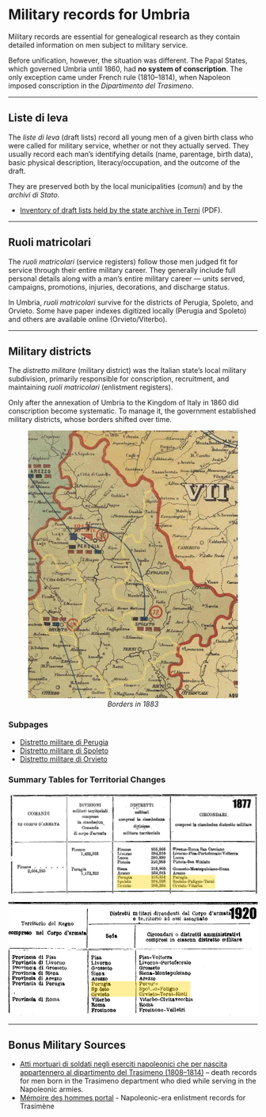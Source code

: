 # Military records for Umbria

Military records are essential for genealogical research as they contain detailed information on men subject to military service.

Before unification, however, the situation was different. The Papal States, which governed Umbria until 1860, had **no system of conscription**. The only exception came under French rule (1810–1814), when Napoleon imposed conscription in the *Dipartimento del Trasimeno*.

---

## Liste di leva

The *liste di leva* (draft lists) record all young men of a given birth class who were called for military service, whether or not they actually served. They usually record each man’s identifying details (name, parentage, birth data), basic physical description, literacy/occupation, and the outcome of the draft.

They are preserved both by the local municipalities (*comuni*) and by the *archivi di Stato*. 

* [Inventory of draft lists held by the state archive in Terni](docs/Inventario_liste_leva_AS_Terni.pdf) (PDF).

---

## Ruoli matricolari

The *ruoli matricolari* (service registers) follow those men judged fit for service through their entire military career. They generally include full personal details along with a man’s entire military career — units served, campaigns, promotions, injuries, decorations, and discharge status.

In Umbria, *ruoli matricolari* survive for the districts of Perugia, Spoleto, and Orvieto. Some have paper indexes digitized locally (Perugia and Spoleto) and others are available online (Orvieto/Viterbo).

---

## Military districts

The *distretto militare* (military district) was the Italian state’s local military subdivision, primarily responsible for conscription, recruitment, and maintaining *ruoli matricolari* (enlistment registers).

Only after the annexation of Umbria to the Kingdom of Italy in 1860 did conscription become systematic. To manage it, the government established military districts, whose borders shifted over time.

<figure style="text-align:center;">
  <a href="img/Distretti_militari_confini_1883.jpg" target="_blank">
    <img src="img/Distretti_militari_confini_1883.jpg" 
         alt="Borders in 1883" 
         title="Borders in 1883" 
         style="cursor:zoom-in;">
  </a>
  <figcaption><em>Borders in 1883</em></figcaption>
</figure>

### Subpages

* [Distretto militare di Perugia](mil/perugia.md)
* [Distretto militare di Spoleto](mil/spoleto.md)
* [Distretto militare di Orvieto](mil/orvieto.md)

### Summary Tables for Territorial Changes

![alt text](img/Legge_22_marzo_1877,_n._3750.png "1877")

![alt text](img/Regio_decreto_13_maggio_1920,_n._607.png "1920")

---

## Bonus Military Sources

* [Atti mortuari di soldati negli eserciti napoleonici che per nascita appartennero al dipartimento del Trasimeno (1808–1814)](https://antenati.cultura.gov.it/ark:/12657/an_ua37808965/Lqy7W1q) – death records for men born in the Trasimeno department who died while serving in the Napoleonic armies.
*  [Mémoire des hommes portal](https://www.memoiredeshommes.sga.defense.gouv.fr/recrutement-parcours-individuels/registres-denrolement-et-matricules/registres-de-controles-de-troupes-et-registres-matricules/faire-une-recherche-dans-les-annotations?arko_default_66ff99a94c655--ficheFocus=&arko_default_66ff99a94c655--filtreGroupes%5Bmode%5D=simple&arko_default_66ff99a94c655--filtreGroupes%5Bop%5D=AND&arko_default_66ff99a94c655--filtreGroupes%5Bgroupes%5D%5B0%5D%5Barko_default_66ffa3533e476%5D%5Bop%5D=AND&arko_default_66ff99a94c655--filtreGroupes%5Bgroupes%5D%5B0%5D%5Barko_default_66ffa3533e476%5D%5Bq%5D%5B%5D=trasimene&arko_default_66ff99a94c655--filtreGroupes%5Bgroupes%5D%5B0%5D%5Barko_default_66ffa3533e476%5D%5Bextras%5D%5Bmode%5D=input&arko_default_66ff99a94c655--from=0&arko_default_66ff99a94c655--resultSize=25&arko_default_66ff99a94c655--contenuIds%5B%5D=6618243&arko_default_66ff99a94c655--modeRestit=arko_default_66ffaec6d17bc) - Napoleonic-era enlistment records for Trasimène
